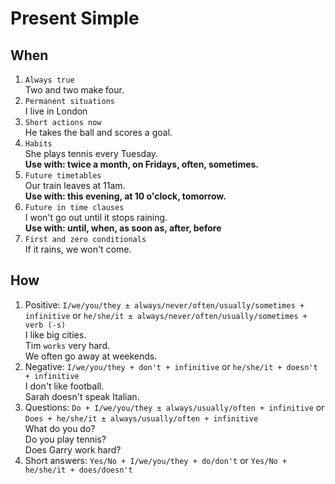 # Present Simple
## When
1. `Always true`  
Two and two make four.  
2. `Permanent situations`  
I live in London
3. `Short actions now`  
He takes the ball and scores a goal.
4. `Habits`  
She plays tennis every Tuesday.  
<b>Use with: twice a month, on Fridays, often, sometimes.</b>
5. `Future timetables`  
Our train leaves at 11am.  
<b>Use with: this evening, at 10 o'clock, tomorrow.</b>
6. `Future in time clauses`  
I won't go out until it stops raining.  
<b>Use with: until, when, as soon as, after, before</b>
7. `First and zero conditionals`  
If it rains, we won't come.
## How
1. Positive: `I/we/you/they ± always/never/often/usually/sometimes + infinitive` or `he/she/it ± always/never/often/usually/sometimes + verb (-s)`  
I like big cities.  
Tim `works` very hard.  
We often go away at weekends.
2. Negative: `I/we/you/they + don't + infinitive` or `he/she/it + doesn't + infinitive`  
I don't like football.  
Sarah doesn't speak Italian.
3. Questions: `Do + I/we/you/they ± always/usually/often + infinitive` or `Does + he/she/it ± always/usually/often + infinitive`  
What do you do?  
Do you play tennis?  
Does Garry work hard?
4. Short answers: `Yes/No + I/we/you/they + do/don't` or `Yes/No + he/she/it + does/doesn't`
